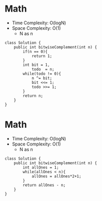 # Math
* Time Complexity: O(logN)
* Space Complexity: O(1)
	* N as n
```
class Solution {
    public int bitwiseComplement(int n) {
        if(n == 0){
            return 1;
        }
        int bit = 1,
            todo  = n;
        while(todo != 0){
            n ^= bit;
            bit <<= 1;
            todo >>= 1;
        }
        return n;
    }
}
```
# Math
* Time Complexity: O(logN)
* Space Complexity: O(1)
	* N as n
```
class Solution {
    public int bitwiseComplement(int n) {
        int allOnes = 1;
        while(allOnes < n){
            allOnes = allOnes*2+1;
        }
        return allOnes - n;
    }
}
```